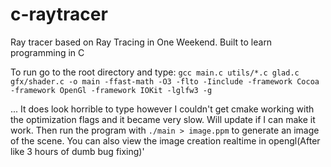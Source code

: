 # c-raytracer

Ray tracer based on Ray Tracing in One Weekend. Built to learn programming in C

To run go to the root directory and type:
`gcc main.c utils/*.c glad.c gfx/shader.c -o main -ffast-math -O3 -flto -Iinclude -framework Cocoa -framework OpenGl -framework IOKit -lglfw3 -g
`

... It does look horrible to type however I couldn't get cmake working with the optimization flags and it became very slow. Will update if I can make it work.
Then run the program with `./main > image.ppm` to generate an image of the scene. You can also view the image creation realtime in opengl(After like 3 hours of dumb bug fixing)'
